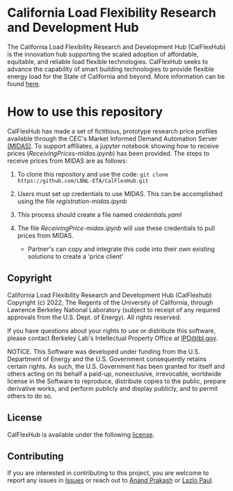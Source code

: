 # California Load Flexibility Research and Development Hub

The California Load Flexibility Research and Development Hub (CalFlexHub) is the innovation hub
supporting the scaled adoption of affordable, equitable, and reliable load flexible technologies. 
CalFlexHub seeks to advance the capability of smart building technologies to provide flexible 
energy load for the State of California and beyond. More information can be found 
[here](https://calflexhub.lbl.gov/).

# How to use this repository

CalFlexHub has made a set of fictitious, prototype research price profiles available
through the CEC's Market Informed Demand Automation Server [(MIDAS)]([url](https://www.energy.ca.gov/proceedings/energy-commission-proceedings/load-management-rulemaking/market-informed-demand)).
To support affiliates, a jupyter notebook showing how to receive prices (_ReceivingPrices-midas.ipynb_) has been provided.
The steps to receive prices from MIDAS are as follows:

1. To clone this repository and use the code:
  ``` git clone https://github.com/LBNL-ETA/CalFlexHub.git ```

2. Users must set up credentials to use MIDAS. This can be accomplished using the file _registration-midas.ipynb_
3. This process should create a file named _credentials.yaml_
5. The file _ReceivingPrice-midas.ipynb_ will use these credentials to pull prices from MIDAS. 
    - Partner's can copy and integrate this code into their own existing solutions to create a 'price client'

## Copyright
California Load Flexibility Research and Development Hub (CalFlexhub)
Copyright (c) 2022, The Regents of the University of California,
through Lawrence Berkeley National Laboratory (subject to receipt of
any required approvals from the U.S. Dept. of Energy). All rights reserved.

If you have questions about your rights to use or distribute this software,
please contact Berkeley Lab's Intellectual Property Office at IPO@lbl.gov.

NOTICE.  This Software was developed under funding from the U.S. Department
of Energy and the U.S. Government consequently retains certain rights.  As
such, the U.S. Government has been granted for itself and others acting on
its behalf a paid-up, nonexclusive, irrevocable, worldwide license in the
Software to reproduce, distribute copies to the public, prepare derivative 
works, and perform publicly and display publicly, and to permit others to do so.

## License
CalFlexHub is available under the following [license](https://github.com/LBNL-ETA/CalFlexHub/blob/main/License.txt).

## Contributing

If you are interested in contributing to this project, you are welcome to
report any issues in [Issues](https://github.com/LBNL-ETA/CalFlexHub/issues) 
or reach out to [Anand Prakash](mailto:akprakash@lbl.gov) or 
[Lazlo Paul](mailto:LPaul@lbl.gov).
